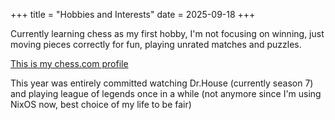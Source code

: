 +++
title = "Hobbies and Interests"
date = 2025-09-18
+++

Currently learning chess as my first hobby, I'm not focusing on winning, just moving pieces correctly for fun, playing unrated matches and puzzles.

<a href="https://www.chess.com/member/scoreless3726" target="_blank" rel="noopener">This is my chess.com profile</a>

This year was entirely committed watching Dr.House (currently season 7) and playing league of legends once in a while (not anymore since I'm using NixOS now, best choice of my life to be fair)